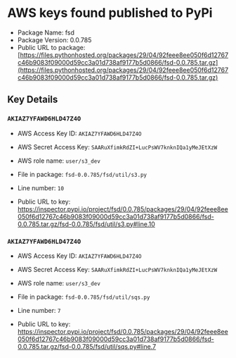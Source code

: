 # AWS keys found published to PyPi

* Package Name: fsd
* Package Version: 0.0.785
* Public URL to package: [https://files.pythonhosted.org/packages/29/04/92feee8ee050f6d12767c46b9083f09000d59cc3a01d738af9177b5d0866/fsd-0.0.785.tar.gz](https://files.pythonhosted.org/packages/29/04/92feee8ee050f6d12767c46b9083f09000d59cc3a01d738af9177b5d0866/fsd-0.0.785.tar.gz)

## Key Details

### `AKIAZ7YFAWD6HLD47Z4O`

* AWS Access Key ID: `AKIAZ7YFAWD6HLD47Z4O`
* AWS Secret Access Key: `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` 
* AWS role name: `user/s3_dev`
* File in package: `fsd-0.0.785/fsd/util/s3.py`
* Line number: `10`

* Public URL to key: https://inspector.pypi.io/project/fsd/0.0.785/packages/29/04/92feee8ee050f6d12767c46b9083f09000d59cc3a01d738af9177b5d0866/fsd-0.0.785.tar.gz/fsd-0.0.785/fsd/util/s3.py#line.10



### `AKIAZ7YFAWD6HLD47Z4O`

* AWS Access Key ID: `AKIAZ7YFAWD6HLD47Z4O`
* AWS Secret Access Key: `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` 
* AWS role name: `user/s3_dev`
* File in package: `fsd-0.0.785/fsd/util/sqs.py`
* Line number: `7`

* Public URL to key: https://inspector.pypi.io/project/fsd/0.0.785/packages/29/04/92feee8ee050f6d12767c46b9083f09000d59cc3a01d738af9177b5d0866/fsd-0.0.785.tar.gz/fsd-0.0.785/fsd/util/sqs.py#line.7


